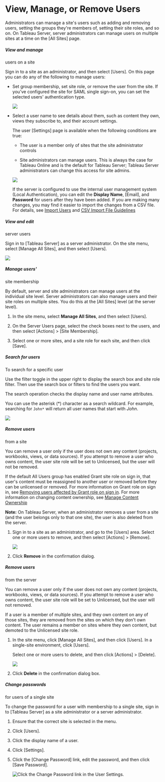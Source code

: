 

View, Manage, or Remove Users
=============================
Administrators can manage a site's users such as adding and removing
users, setting the groups they're members of, setting their site roles,
and so on. On Tableau Server, server administrators can manage users on
multiple sites at a time on the [All Sites] page.

#####  View and manage
users on a site

Sign in to a site as an administrator, and then select
[Users]. On this page you can do any of the following to
manage users:

-   Set group membership, set site role, or remove the user from the
    site. If you've configured the site for SAML single sign-on, you can
    set the selected users' authentication type.

    ![](./images/user_site_view_settings.png)

-   Select a user name to see details about them, such as content they
    own, views they subscribe to, and their account settings.

    The user [Settings] page is available when the following
    conditions are true:

    -   The user is a member only of sites that the site administrator
        controls

    -   Site administrators can manage users. This is always the case
        for Tableau Online and is the default for Tableau Server;
        Tableau Server administrators can change this access for site
        admins.

    ![](./images/user_site_view_settings2.png)

    If the server is configured to use the internal user management
    system (Local Authentication), you can edit the **Display Name**,
    [Email], and **Password** for users after they have been
    added. If you are making many changes, you may find it easier to
    import the changes from a CSV file. For details, see [Import
    Users](https://help.tableau.com/current/server/en-us/users_import.htm)
 and [CSV Import File
    Guidelines](https://help.tableau.com/current/server/en-us/csvguidelines.htm)




#####  View and edit
server users

Sign in to [Tableau Server] as a server
administrator. On the site menu, select [Manage All Sites],
and then select [Users].

![](./images/user_srvr_view_settings1.png)



#####  Manage users'
site membership

By default, server and site administrators can manage users at the
individual site level. Server administrators can also manage users and
their site roles on multiple sites. You do this at the [All
Sites] level (at the server level).

1.  In the site menu, select **Manage All Sites**, and then select
    [Users].

2.  On the Server Users page, select the check boxes next to the users,
    and then select [Actions] \> [Site
    Membership].

3.  Select one or more sites, and a site role for each site, and then
    click [Save].




#####  Search for users

To search for a specific user

Use the filter toggle in the upper right to display the search box and
site role filter. Then use the search box or filters to find the users
you want.

The search operation checks the display name and user name attributes.

You can use the asterisk (\*) character as a search wildcard. For
example, searching for `John*` will return all user names that start
with *John*.

![](./images/user_view_search.png)





#####  Remove users
from a site

You can remove a user only if the user does not own any content
(projects, workbooks, views, or data sources). If you attempt to remove
a user who owns content, the user site role will be set to Unlicensed,
but the user will not be removed.

If the default All Users group has enabled Grant site role on sign in,
that user\'s content must be reassigned to another user or removed
before they can be unlicensed or removed. For more information on Grant
role on sign in, see [Removing users affected by Grant role on sign
in](https://help.tableau.com/current/server/en-us/grant_role.htm#remove). For more information on changing content ownership, see [Manage
Content
Ownership](https://help.tableau.com/current/server/en-us/owner.htm)

**Note:** On Tableau Server, when an administrator removes a user from a
site (and the user belongs only to that one site), the user is also
deleted from the server.

1.  Sign in to a site as an administrator, and go to the
    [Users] area. Select one or more users to remove, and
    then select [Actions] \> [Remove].

    ![](./images/user_site_remove.png)

2.  Click **Remove** in the confirmation dialog.




#####  Remove users
from the server

You can remove a user only if the user does not own any content
(projects, workbooks, views, or data sources). If you attempt to remove
a user who owns content, the user site role will be set to Unlicensed,
but the user will not removed.

If a user is a member of multiple sites, and they own content on any of
those sites, they are removed from the sites on which they don't own
content. The user remains a member on sites where they own content, but
demoted to the Unlicensed site role.

1.  In the site menu, click [Manage All Sites], and then
    click [Users]. In a single-site environment, click
    [Users].

    Select one or more users to delete, and then click
    [Actions] \> [Delete].

    ![](./images/user_srvr_delete.png)

2.  Click **Delete** in the confirmation dialog box.




#####  Change passwords
for users of a single site

To change the password for a user with membership to a single site, sign
in to [Tableau Server] as a site administrator or
a server administrator.

1.  Ensure that the correct site is selected in the menu.

2.  Click [Users].

3.  Click the display name of a user.

4.  Click [Settings].

5.  Click the [Change Password] link, edit the password, and
    then click [Save Password].

    ![Click the Change Password link in the User
    Settings.](./View,%20Manage,%20or%20Remove%20Users%20-%20Tableau_files/users_change_password.png)

